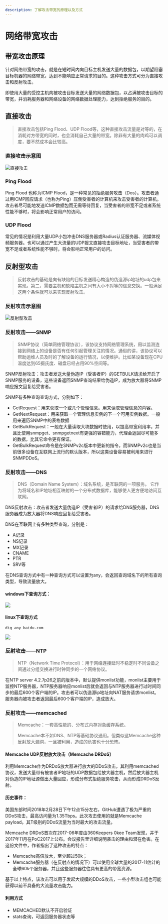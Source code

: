 ```yaml
---
description: 了解攻击带宽的原理以及方式
---
```


# 网络带宽攻击

## 带宽攻击原理

针对网络带宽的攻击，就是在短时间内向目标主机发送大量的数据包，以期望阻塞目标机器的网络带宽，达到不能响应正常请求的目的。这种攻击方式可分为直接攻击和反射攻击。

即使用大量的受控主机向被攻击目标发送大量的网络数据包，以占满被攻击目标的带宽，并消耗服务器和网络设备的网络数据处理能力，达到拒绝服务的目的。

## 直接攻击

> 直接攻击包括Ping Flood、UDP Flood等，这种直接攻击流量是对等的，在消耗对方带宽的同时，也会消耗自己大量的带宽。除非有大量的肉鸡可以调度，要不然成本会比较高。

### 直接攻击示意图

![&#x76F4;&#x63A5;&#x653B;&#x51FB;](../.gitbook/assets/image%20%2899%29.png)

### Ping Flood

Ping Flood 也称为ICMP Flood，是一种常见的拒绝服务攻击（Dos）。攻击者通过用ICMP回应请求（也称为Ping）压倒受害者的计算机来攻击受害者的计算机。攻击者尽可能地发送ICMP数据包而无需等待回复，当受害者的带宽不足或者系统性能不够时，将会影响正常用户的访问。

### UDP Flood

常见的情况是利用大量UDP小包冲击DNS服务器或Radius认证服务器、流媒体视频服务器。也可以通过产生大流量的UDP报文直接攻击目标地址，当受害者的带宽不足或者系统性能不够时，将会影响正常用户的访问。

## 反射型攻击

> 反射攻击的基础是向有缺陷的目标发送精心构造的伪造源ip地址的udp包来实现。第二，需要主机和缺陷主机之间有大小不对等的信息交换。一般满足这两个条件就可以来实现反射攻击。

### 反射攻击示意图

![&#x53CD;&#x5C04;&#x578B;&#x653B;&#x51FB;](../.gitbook/assets/image%20%2835%29.png)

### 反射攻击——SNMP

> SNMP协议（简单网络管理协议），该协议支持网络管理系统，用以监测连接到网络上的设备是否有任何引起管理关注的情况。通俗的讲，该协议可以帮助运维人员及时的了解设备的运行情况，以便维护。比如某设备现在CPU温度达到65摄氏度、磁盘已经占用90%空间等。

SNMP反射攻击：攻击者发送大量伪造IP（受害者IP）的GETBULK请求给开启了SNMP服务的设备，这些设备返回SNMP查询结果给伪造IP，成为放大器将SNMP响应报文回复给受害者。



SNMP有多种查询查询方式，分别如下：

* GetRequest：用来获取一个或几个管理信息。用来读取管理信息的内容。
*  GetNextRequest：用来获取一个管理信息实例的下一个可用实例数据。一般用来遍历SNMP中的表格数据 
* GetBulkRequest：一般在大量读取大块数据时使用，以提高带宽利用率，并且比使用snmpget、snmpgetnext有更强的容错能力，代理会返回尽可能多的数据，比其它命令更有保证。 
* GetBulkRequest命令是在SNMPv2c版本中更新的指令，而SNMPv2c也是当前很多设备在互联网上流行的默认版本，所以这类设备容易被利用来进行SNMPDDoS。

### 反射攻击——DNS

> DNS（Domain Name System）：域名系统，是互联网的一项服务。 它作为将域名和IP地址相互映射的一个分布式数据库，能够使人更方便地访问互联网。

 DNS反射攻击：攻击者发送大量伪造IP（受害者IP）的请求给DNS服务器，DNS服务器成为放大器将DNS响应回复给受害者。

DNS在互联网上有多种类型查询，分别是：

* A记录 
* NS记录
* MX记录 
* CNAME 
* PTR 
* SRV等

在DNS查询方式中有一种查询方式可以设置为any，会返回查询域名下的所有查询类型，导致流量放大。

#### windows下查询方式：

![](../.gitbook/assets/image%20%2888%29.png)

#### linux下查询方式

```text
dig any baidu.com
```

![](../.gitbook/assets/image%20%2870%29.png)

### 反射攻击——NTP

> NTP（Network Time Protocol）：用于网络连接延时不稳定时不同设备之间通过分组交换进行时钟同步的一个网络协议。

在NTP server 4.2.7p26之前的版本中，默认提供monlist功能，monlist主要用于监控NTP服务器，NTP服务器响应monlist后就会返回与NTP服务器进行过时间同步的最后600个客户端的IP。攻击者可以伪造源ip地址向NAT服务请求monlist。服务器向被攻击者返回最后600个客户端的IP，造成放大。

### 反射攻击——memcached

> Memcache：一套高性能的、分布式内存对象缓存系统。
>
> Memcache本不如DNS、NTP等基础协议通用。但类似这Memcache这种反射放大漏洞，一旦被利用，造成的危害也十分恐怖。

#### Memcache UDP反射放大攻击（Memcache DRDoS）

利用Memcache作为DRDoS放大器进行放大的DDoS攻击，其利用memcached协议，发送大量带有被害者IP地址的UDP数据包给放大器主机，然后放大器主机对伪造的IP地址源做出大量回应，形成分布式拒绝服务攻击，从而形成DRDoS反射。

#### 历史事件：

美国东部时间2018年2月28日下午12点15分左右，GitHub遭遇了极为严重的DDoS攻击，最高访问量为1.35Tbps。此次攻击使用的就是Memcache payload。其T级别的DDoS流量为当时最大的攻击流量。

Memcache DRDoS首次在2017-06年度由360Keepers 0kee Team发现，并于2017年11月在PoC2017上公布。会议报告里详细说明袭击的理由和潜在危害。在这份文件中，作者指出了这种攻击的特点：

* Memcache高倍放大，至少超过50k； 
* Memcache服务器（在反射点的情况下）可以使用全球大量的2017-11估计的全球60k个服务器，并且这些服务器往往具有更高的带宽资源。

基于以上特点，该攻击可以用于发起大规模的DDoS攻击，一些小型攻击组也可能获得以前不具备的大流量攻击能力。

#### 利用方式

* MEMCACHED默认不开启验证
* stats查询，可返回服务器状态等


